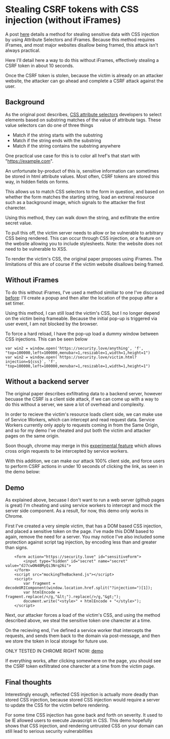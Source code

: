 # Stealing CSRF tokens with CSS injection (without iFrames)

A post [here](https://www.curesec.com/blog/article/blog/Reading-Data-via-CSS-Injection-180.html) details a method for stealing sensitive data with CSS injection by using Attribute Selectors and iFrames. Because this method requires iFrames, and most major websites disallow being framed, this attack isn't always practical. 

Here I'll detail here a way to do this without iFrames, effectively stealing a CSRF token in about 10 seconds.

Once the CSRF token is stolen, because the victim is already on an attacker website, the attacker can go ahead and complete a CSRF attack against the user.

## Background

As the original post describes, [CSS attribute selectors](https://developer.mozilla.org/en-US/docs/Web/CSS/Attribute_selectors) developers to select elements based on substring matches of the value of attribute tags. These value selectors can do one of three things

+ Match if the string starts with the substring
+ Match if the string ends with the substring
+ Match if the string contains the substring anywhere

One practical use case for this is to color all href's that start with "https://example.com".

An unfortunate by-product of this is, sensitive information can sometimes be stored in html attribute values. Most often, CSRF tokens are stored this way, in hidden fields on forms.

This allows us to match CSS selectors to the form in question, and based on whether the form matches the starting string, load an extrenal resource such as a background image, which signals to the attacker the first charecter.

Using this method, they can walk down the string, and exfiltrate the entire secret value.

To pull this off, the victim server needs to allow or be vulnerable to arbitrary CSS being rendered. This can occur through CSS injection, or a feature on the website allowing you to include stylesheets. Note: the website does not need to be vulnerable to XSS.

To render the victim's CSS, the original paper proposes using iFrames. The limitations of this are of course if the victim website disallows being framed.

## Without iFrames
To do this without iFrames, I've used a method similiar to one I've discussed [before](https://github.com/dxa4481/windowHijacking): I'll create a popup and then alter the location of the popup after a set timer.

Using this method, I can still load the victim's CSS, but I no longer depend on the victim being frameable. Because the initial pop-up is triggered via user event, I am not blocked by the browser.

To force a hard reload, I have the pop-up load a dummy window between CSS injections. This can be seen below

```
var win2 = window.open('https://security.love/anything', 'f', "top=100000,left=100000,menubar=1,resizable=1,width=1,height=1")
var win2 = window.open(`https://security.love/victim.html?injection=${css}`, 'f', "top=100000,left=100000,menubar=1,resizable=1,width=1,height=1")
 ```

## Without a backend server
The original paper describes exfiltrating data to a backend server, however becuase the CSRF is a client side attack, if we can come up with a way to do this without a server, we save a lot of overhead and complexity.

In order to recieve the victim's resource loads client side, we can make use of Service Workers, which can intercept and read request data. Service Workers currently only apply to requests coming in from the Same Origin, and so for my demo I've cheated and put both the victim and attacker pages on the same origin.

Soon though, chrome may merge in this [experimental feature](https://developers.google.com/web/updates/2016/09/foreign-fetch) which allows cross origin requests to be intercepted by service workers.

With this addition, we can make our attack 100% client side, and force users to perform CSRF actions in under 10 seconds of clicking the link, as seen in the demo below:

## Demo
As explained above, becuase I don't want to run a web server (github pages is great) I'm cheating and using service workers to intercept and mock the server side component. As a result, for now, this demo only works in Chrome.

First I've created a very simple victim, that has a DOM based CSS injection, and placed a sensitive token on the page. I've made this DOM based to again, remove the need for a server. You may notice I've also included some protection against script tag injection, by encoding less than and greater than signs.

```
    <form action="https://security.love" id="sensitiveForm">
        <input type="hidden" id="secret" name="secret" value="dJ7cwON4BMyQi3Nrq26i">
    </form>
    <script src="mockingTheBackend.js"></script>
    <script>
        var fragment = decodeURIComponent(window.location.href.split("?injection=")[1]);
        var htmlEncode = fragment.replace(/</g,"&lt;").replace(/>/g,"&gt;");
        document.write("<style>" + htmlEncode + "</style>");
    </script>
```

Next, our attacker forces a load of the victim's CSS, and using the method described above, we steal the sensitive token one charecter at a time.

On the recieving end, I've defined a service worker that intercepts the requests, and sends them back to the domain via post-message, and then we store the token in local storage for future use.

ONLY TESTED IN CHROME RIGHT NOW:
[demo](https://security.love/cssInjection/attacker.html)

If everything works, after clicking somewhere on the page, you should see the CSRF token exfiltrated one charecter at a time from the victim page.

## Final thoughts
Interestingly enough, reflected CSS injection is actually more deadly than stored CSS injection, because stored CSS injection would require a server to update the CSS for the victim before rendering.

For some time CSS injection has gone back and forth on severity. It used to be IE allowed users to execute Javascript in CSS. This demo hopefully shows that CSS injection, and rendering untrusted CSS on your domain can still lead to serious security vulnerabilities
